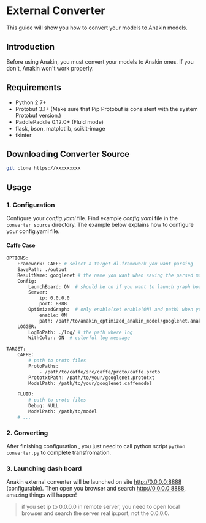 # External Converter

This guide will show you how to convert your models to Anakin models.

## Introduction

Before using Anakin, you must convert your models to Anakin ones. If you don't, Anakin won't work properly.

## Requirements

- Python 2.7+
- Protobuf 3.1+ (Make sure that Pip Protobuf is consistent with the system Protobuf version.)
- PaddlePaddle 0.12.0+ (Fluid mode)
- flask, bson, matplotlib, scikit-image
- tkinter

## Downloading Converter Source

```bash
git clone https://xxxxxxxxx
```

## Usage

### 1. Configuration
Configure your *config.yaml* file. Find example *config.yaml* file in the `converter source` directory. The example below explains how to configure your config.yaml file.
#### Caffe Case
```bash
OPTIONS:
    Framework: CAFFE # select a target dl-framework you want parsing
    SavePath: ./output
    ResultName: googlenet # the name you want when saving the parsed model
    Config:
        LaunchBoard: ON  # should be on if you want to launch graph board
        Server:
            ip: 0.0.0.0
            port: 8888
        OptimizedGraph:  # only enable(set enable(ON) and path) when you have optimized graph model.
            enable: ON
            path: /path/to/anakin_optimized_anakin_model/googlenet.anakin.bin.saved
    LOGGER:
        LogToPath: ./log/ # the path where log
        WithColor: ON  # colorful log message

TARGET:
    CAFFE:
        # path to proto files
        ProtoPaths:
            - /path/to/caffe/src/caffe/proto/caffe.proto
        PrototxtPath: /path/to/your/googlenet.prototxt
        ModelPath: /path/to/your/googlenet.caffemodel

    FLUID:
        # path to proto files  
        Debug: NULL 
        ModelPath: /path/to/model
    # ...
```

### 2. Converting
After finishing configuration , you just need to call python script ```python converter.py```  to complete transfromation.

### 3. Launching dash board
Anakin external converter will be launched on site http://0.0.0.0:8888 (configurable).
Then open you browser and search http://0.0.0.0:8888, amazing things will happen!

> if you set ip to 0.0.0.0 in remote server, you need to open local browser and search the server real ip:port, not the 0.0.0.0.
